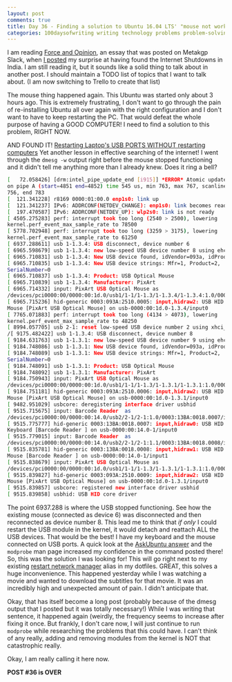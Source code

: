 ```yaml
---
layout: post
comments: true
title: Day 36 - Finding a solution to Ubuntu 16.04 LTS' "mouse not working" problem
categories: 100daysofwriting writing technology problems problem-solving
---
```


I am reading [Force and Opinion](https://chomsky.info/199107__/), an essay that
was posted on Metakgp Slack, when [I
posted](https://metakgp.slack.com/archives/C0AHUL0JE/p1490285875717038) my
surprise at having found the Internet Shutdowns in India. I am still reading it,
but it sounds like a solid thing to talk about in another post. I should
maintain a TODO list of topics that I want to talk about. (I am now switching to
Trello to create that list)

The mouse thing happened again. This Ubuntu was started only about 3 hours ago.
This is extremely frustrating, I don't want to go through the pain of
re-installing Ubuntu all over again with the right configuration and I don't
want to have to keep restarting the PC. That would defeat the whole purpose of
having a GOOD COMPUTER! I need to find a solution to this problem, RIGHT NOW.

AND FOUND IT!  [Restarting Laptop's USB PORTS WITHOUT restarting
computers](http://askubuntu.com/questions/178054/laptop-usb-ports-stop-working-how-to-restart-them-without-restarting-the-pc)
Yet another lesson in effective searching of the internet! I went through the
`dmesg -w` output right before the mouse stopped functioning and it didn't tell
me anything more than I already knew. Does it ring a bell?

```sh
[   72.058426] [drm:intel_pipe_update_end [i915]] *ERROR* Atomic update failure
on pipe A (start=4851 end=4852) time 545 us, min 763, max 767, scanline start
756, end 783
[  121.341228] r8169 0000:01:00.0 enp1s0: link up
[  121.341237] IPv6: ADDRCONF(NETDEV_CHANGE): enp1s0: link becomes ready
[  197.470587] IPv6: ADDRCONF(NETDEV_UP): wlp2s0: link is not ready
[ 4505.275283] perf: interrupt took too long (2540 > 2500), lowering
kernel.perf_event_max_sample_rate to 78500
[ 5778.702948] perf: interrupt took too long (3259 > 3175), lowering
kernel.perf_event_max_sample_rate to 61250
[ 6937.288611] usb 1-1.3.4: USB disconnect, device number 6
[ 6965.598679] usb 1-1.3.4: new low-speed USB device number 8 using ehci-pci
[ 6965.710831] usb 1-1.3.4: New USB device found, idVendor=093a, idProduct=2510
[ 6965.710835] usb 1-1.3.4: New USB device strings: Mfr=1, Product=2,
SerialNumber=0
[ 6965.710837] usb 1-1.3.4: Product: USB Optical Mouse
[ 6965.710839] usb 1-1.3.4: Manufacturer: PixArt
[ 6965.714332] input: PixArt USB Optical Mouse as
/devices/pci0000:00/0000:00:1d.0/usb1/1-1/1-1.3/1-1.3.4/1-1.3.4:1.0/0003:093A:2510.0005/input/input18
[ 6965.715236] hid-generic 0003:093A:2510.0005: input,hidraw2: USB HID v1.11
Mouse [PixArt USB Optical Mouse] on usb-0000:00:1d.0-1.3.4/input0
[ 7765.071883] perf: interrupt took too long (4134 > 4073), lowering
kernel.perf_event_max_sample_rate to 48250
[ 8994.057705] usb 2-1: reset low-speed USB device number 2 using xhci_hcd
/[ 9175.482422] usb 1-1.3.4: USB disconnect, device number 8
[ 9184.631763] usb 1-1.3.1: new low-speed USB device number 9 using ehci-pci
[ 9184.748086] usb 1-1.3.1: New USB device found, idVendor=093a, idProduct=2510
[ 9184.748089] usb 1-1.3.1: New USB device strings: Mfr=1, Product=2,
SerialNumber=0
[ 9184.748091] usb 1-1.3.1: Product: USB Optical Mouse
[ 9184.748092] usb 1-1.3.1: Manufacturer: PixArt
[ 9184.750943] input: PixArt USB Optical Mouse as
/devices/pci0000:00/0000:00:1d.0/usb1/1-1/1-1.3/1-1.3.1/1-1.3.1:1.0/0003:093A:2510.0006/input/input19
[ 9184.751181] hid-generic 0003:093A:2510.0006: input,hidraw2: USB HID v1.11
Mouse [PixArt USB Optical Mouse] on usb-0000:00:1d.0-1.3.1/input0
[ 9482.951029] usbcore: deregistering interface driver usbhid
[ 9515.715675] input: Barcode Reader  as
/devices/pci0000:00/0000:00:14.0/usb2/2-1/2-1:1.0/0003:13BA:0018.0007/input/input20
[ 9515.775777] hid-generic 0003:13BA:0018.0007: input,hidraw0: USB HID v1.10
Keyboard [Barcode Reader ] on usb-0000:00:14.0-1/input0
[ 9515.779015] input: Barcode Reader  as
/devices/pci0000:00/0000:00:14.0/usb2/2-1/2-1:1.1/0003:13BA:0018.0008/input/input21
[ 9515.835781] hid-generic 0003:13BA:0018.0008: input,hidraw1: USB HID v1.10
Mouse [Barcode Reader ] on usb-0000:00:14.0-1/input1
[ 9515.838679] input: PixArt USB Optical Mouse as
/devices/pci0000:00/0000:00:1d.0/usb1/1-1/1-1.3/1-1.3.1/1-1.3.1:1.0/0003:093A:2510.0009/input/input22
[ 9515.839827] hid-generic 0003:093A:2510.0009: input,hidraw2: USB HID v1.11
Mouse [PixArt USB Optical Mouse] on usb-0000:00:1d.0-1.3.1/input0
[ 9515.839857] usbcore: registered new interface driver usbhid
[ 9515.839858] usbhid: USB HID core driver
```

The point 6937.288 is where the USB stopped functioning. See how the existing
mouse (connected as device 6) was disconnected and then reconnected as device
number 8. This lead me to think that _if only_ I could restart the USB module in
the kernel, it would detach and reattach ALL the USB devices. That would be the
best! I have my keyboard and the mouse connected on USB ports. A quick look at
the [AskUbuntu answer](http://askubuntu.com/a/178061/143446) and the `modprobe`
man page increased my confidence in the command posted there! So, this was the
solution I was looking for! This will go right next to my existing [restart
network
manager](https://github.com/icyflame/dotfiles/blob/3a7d96774d5995e80771c5f6d0f7cb61fccfd468/zsh/system_aliases.zsh#L1-L2)
alias in my dotfiles. GREAT, this solves a huge inconvenience. This happened
yesterday while I was watching a movie and wanted to download the subtitles for
that movie. It was an incredibly high and unexpected amount of pain. I didn't
anticipate that.

Okay, that has itself become a long post (probably because of the dmesg output
that I posted but it was totally necessary!) While I was writing that sentence,
it happened again (weirdly, the frequency seems to increase after fixing it
once. But frankly, I don't care now, I will just continue to run `modprobe`
while researching the problems that this could have. I can't think of any
really, adding and removing modules from the kernel is NOT that catastrophic
really.

Okay, I am really calling it here now.

**POST #36 is OVER**
